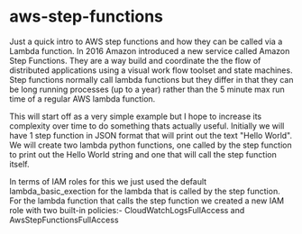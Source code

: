 # aws-step-functions

Just a quick intro to AWS step functions and how they can be called via a Lambda function. In 2016 Amazon introduced a new 
service called Amazon Step Functions. They are a way build and coordinate the the flow of distributed applications using a visual 
work flow toolset and state machines. Step functions normally call lambda functions but they differ in that they can be long 
running processes (up to a  year) rather than the 5 minute max run time of a regular AWS lambda function. 

This will start off as a very simple example but I hope to increase its complexity over time to do something thats 
actually useful. Initially we will have 1 step function in JSON format that will print out the text "Hello World". We will 
create two lambda python functions, one called by the step function to print out the Hello World string and one that 
will call the step function itself.

In terms of IAM roles for this we just used the default lambda_basic_exection for the lambda that is called by the step function.
For the lambda function that calls the step function we created a new IAM role with two built-in policies:-  CloudWatchLogsFullAccess 
and AwsStepFunctionsFullAccess
